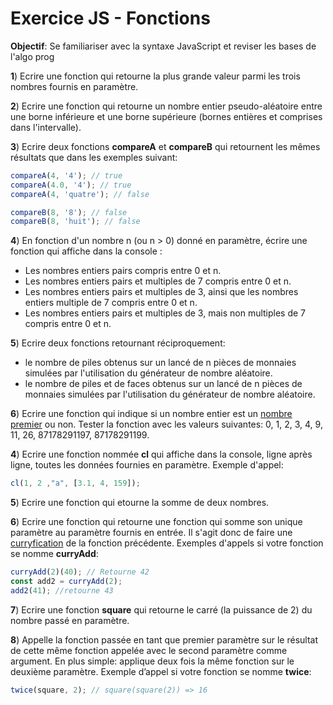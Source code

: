 # Exercice JS - Fonctions

**Objectif**: Se familiariser avec la syntaxe JavaScript et reviser les bases de l'algo prog


**1**)  Ecrire une fonction qui retourne la plus grande valeur parmi les trois nombres fournis en paramètre. 

**2**)  Ecrire une fonction qui retourne un nombre entier pseudo-aléatoire entre une borne inférieure et une borne supérieure (bornes entières et comprises dans l'intervalle).

**3**)  Ecrire deux fonctions **compareA** et **compareB** qui retournent les mêmes résultats que dans les exemples suivant:
```js
compareA(4, '4'); // true 
compareA(4.0, '4'); // true
compareA(4, 'quatre'); // false

compareB(8, '8'); // false
compareB(8, 'huit'); // false
```

**4**) En fonction d'un nombre n (ou n > 0) donné en paramètre, écrire une fonction qui affiche dans la console :
  - Les nombres entiers pairs compris entre 0 et n.
  - Les nombres entiers pairs et multiples de 7 compris entre 0 et n.
  - Les nombres entiers pairs et multiples de 3, ainsi que les nombres entiers multiple de 7 compris entre 0 et n.
  - Les nombres entiers pairs et multiples de 3, mais non multiples de 7 compris entre 0 et n.

**5**) Ecrire deux fonctions retournant réciproquement:
  - le nombre de piles obtenus sur un lancé de n pièces de monnaies simulées par l'utilisation du générateur de nombre aléatoire.
  - le nombre de piles et de faces obtenus sur un lancé de n pièces de monnaies simulées par l'utilisation du générateur de nombre aléatoire.

**6**)  Ecrire une fonction qui indique si un nombre entier est un [nombre premier](https://fr.wikipedia.org/wiki/Nombre_premier) ou non. Tester la fonction avec les valeurs suivantes: 0, 1, 2, 3, 4, 9, 11, 26, 87178291197, 87178291199.

**4**)  Ecrire une fonction nommée **cl** qui affiche dans la console, ligne après ligne, toutes les données fournies en paramètre. Exemple d'appel:

```js
cl(1, 2 ,"a", [3.1, 4, 159]);
```
  
**5**)  Ecrire une fonction qui etourne la somme de deux nombres.

**6**)  Ecrire une fonction qui retourne une fonction qui somme son unique paramètre au paramètre fournis en entrée. Il s'agit donc de faire une [curryfication](https://fr.wikipedia.org/wiki/Curryfication) de la fonction précédente. Exemples d'appels si votre fonction se nomme **curryAdd**:
```js
curryAdd(2)(40); // Retourne 42
const add2 = curryAdd(2);
add2(41); //retourne 43
```

**7**)  Ecrire une fonction **square** qui retourne le carré (la puissance de 2) du nombre passé en paramètre.

**8**)  Appelle la fonction passée en tant que premier paramètre sur le résultat de cette même fonction appelée avec le second paramètre comme argument. En plus simple: applique deux fois la même fonction sur le deuxième paramètre. Exemple d’appel si votre fonction se nomme **twice**:
```js
twice(square, 2); // square(square(2)) => 16
```
